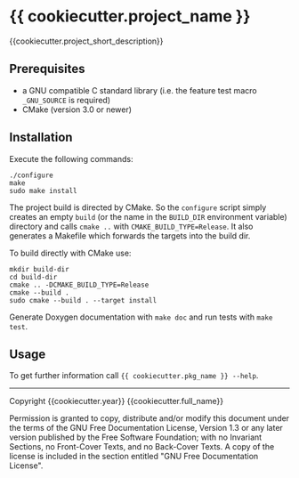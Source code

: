 {{ cookiecutter.project_name }}
========================================================================

{{cookiecutter.project_short_description}}

<!-- TODO:410 Further describe Your project. -->

Prerequisites
------------------------------------------------------------------------

<!-- TODO:411 Are there additional prerequisites? -->
- a GNU compatible C standard library (i.e. the feature test macro
  `_GNU_SOURCE` is required)
- CMake (version 3.0 or newer)

Installation
------------------------------------------------------------------------

Execute the following commands:

    ./configure
    make
    sudo make install

The project build is directed by CMake.  So the `configure` script simply
creates an empty `build` (or the name in the `BUILD_DIR` environment variable)
directory and calls `cmake ..` with `CMAKE_BUILD_TYPE=Release`.  It also
generates a Makefile which forwards the targets into the build dir.

To build directly with CMake use:

    mkdir build-dir
    cd build-dir
    cmake .. -DCMAKE_BUILD_TYPE=Release
    cmake --build .
    sudo cmake --build . --target install

Generate Doxygen documentation with `make doc` and run tests with `make test`.

<!-- TODO:412 Complete the installation instructions. -->


Usage
------------------------------------------------------------------------

<!-- TODO:415 Describe the main usage of the program. -->

To get further information call `{{ cookiecutter.pkg_name }} --help`.


________________________________________________________________________

Copyright {{cookiecutter.year}} {{cookiecutter.full_name}}

Permission is granted to copy, distribute and/or modify this document
under the terms of the GNU Free Documentation License, Version 1.3
or any later version published by the Free Software Foundation;
with no Invariant Sections, no Front-Cover Texts, and no Back-Cover
Texts.  A copy of the license is included in the section entitled "GNU
Free Documentation License".
